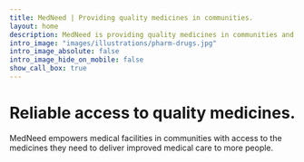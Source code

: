 ```yaml
---
title: MedNeed | Providing quality medicines in communities.
layout: home
description: MedNeed is providing quality medicines in communities and empowers medical facilities in communities with access to quality medicines they need for improved medical care.
intro_image: "images/illustrations/pharm-drugs.jpg"
intro_image_absolute: false
intro_image_hide_on_mobile: false
show_call_box: true
---
```


# Reliable access to quality medicines.

MedNeed empowers medical facilities in communities with access to the medicines they need to deliver improved medical care to more people.
